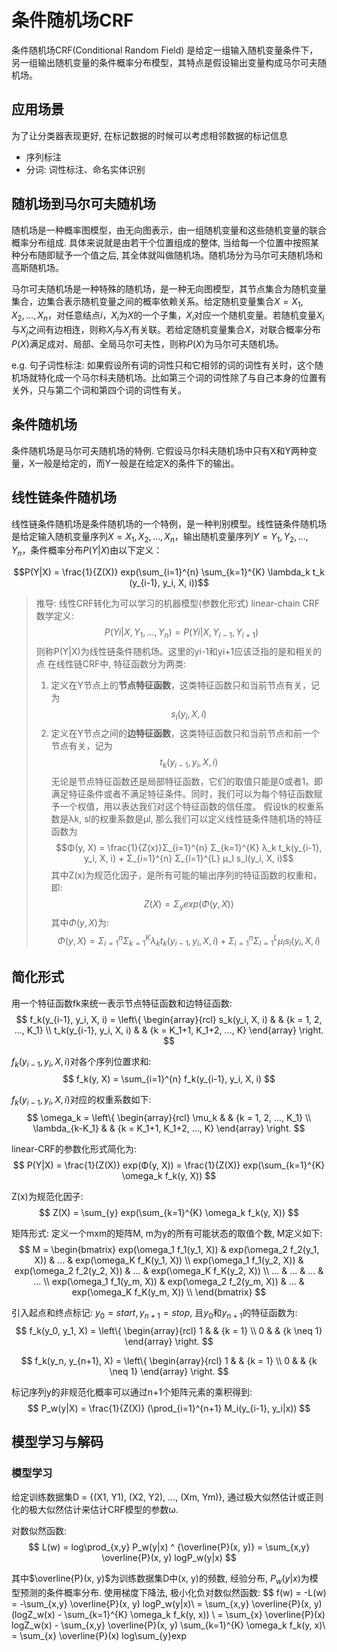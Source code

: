 # 条件随机场CRF

条件随机场CRF(Conditional Random Field) 是给定一组输入随机变量条件下，另一组输出随机变量的条件概率分布模型，其特点是假设输出变量构成马尔可夫随机场。

## 应用场景

为了让分类器表现更好, 在标记数据的时候可以考虑相邻数据的标记信息

- 序列标注
- 分词: 词性标注、命名实体识别

## 随机场到马尔可夫随机场

随机场是一种概率图模型，由无向图表示，由一组随机变量和这些随机变量的联合概率分布组成. 具体来说就是由若干个位置组成的整体, 当给每一个位置中按照某种分布随即赋予一个值之后, 其全体就叫做随机场。随机场分为马尔可夫随机场和高斯随机场。

马尔可夫随机场是一种特殊的随机场，是一种无向图模型，其节点集合为随机变量集合，边集合表示随机变量之间的概率依赖关系。给定随机变量集合$X = {X_1, X_2, ..., X_n}$，对任意结点$i$，$X_i$为$X$的一个子集，$X_i$对应一个随机变量。若随机变量$X_i$与$X_j$之间有边相连，则称$X_i$与$X_j$有关联。若给定随机变量集合$X$，对联合概率分布$P(X)$满足成对、局部、全局马尔可夫性，则称$P(X)$为马尔可夫随机场。

e.g. 句子词性标注: 如果假设所有词的词性只和它相邻的词的词性有关时，这个随机场就特化成一个马尔科夫随机场。比如第三个词的词性除了与自己本身的位置有关外，只与第二个词和第四个词的词性有关。　

## 条件随机场

条件随机场是马尔可夫随机场的特例. 它假设马尔科夫随机场中只有X和Y两种变量，X一般是给定的，而Y一般是在给定X的条件下的输出。

## 线性链条件随机场

线性链条件随机场是条件随机场的一个特例，是一种判别模型。线性链条件随机场是给定输入随机变量序列$X = {X_1, X_2, ..., X_n}$，输出随机变量序列$Y = {Y_1, Y_2, ..., Y_n}$，条件概率分布$P(Y|X)$由以下定义：

$$P(Y|X) = \frac{1}{Z(X)} exp(\sum_{i=1}^{n} \sum_{k=1}^{K} \lambda_k t_k (y_{i-1}, y_i, X, i))$$

> 推导: 线性CRF转化为可以学习的机器模型(参数化形式)
> linear-chain CRF数学定义:
> $$P(Yi|X,Y_{1},...,Y_{n}) = P(Yi|X,Y_{i-1},Y_{i+1})$$
> 则称P(Y|X)为线性链条件随机场。这里的yi-1和yi+1应该泛指的是和相关的点
> 在线性链CRF中, 特征函数分为两类:
> 1. 定义在Y节点上的**节点特征函数**，这类特征函数只和当前节点有关，记为
> $$s_i(y_i, X, i)$$
> 2. 定义在Y节点之间的**边特征函数**，这类特征函数只和当前节点和前一个节点有关，记为
> $$t_k(y_{i-1}, y_i, X, i)$$
> 无论是节点特征函数还是局部特征函数，它们的取值只能是0或者1。即满足特征条件或者不满足特征条件。同时，我们可以为每个特征函数赋予一个权值，用以表达我们对这个特征函数的信任度。
> 假设tk的权重系数是λk, sl的权重系数是μl, 那么我们可以定义线性链条件随机场的特征函数为
> $$Φ(y, X) = \frac{1}{Z(x)}Σ_{i=1}^{n} Σ_{k=1}^{K} λ_k t_k(y_{i-1}, y_i, X, i) + Σ_{i=1}^{n} Σ_{l=1}^{L} μ_l s_l(y_i, X, i)$$
> 其中Z(x)为规范化因子，是所有可能的输出序列的特征函数的权重和，即:
> $$Z(X) = Σ_{y} exp(Φ(y, X))$$
> 其中$Φ(y, X)$为:
> $$Φ(y, X) = Σ_{i=1}^{n} Σ_{k=1}^{K} λ_k t_k(y_{i-1}, y_i, X, i) + Σ_{i=1}^{n} Σ_{l=1}^{L} μ_l s_l(y_i, X, i)$$

## 简化形式
用一个特征函数fk来统一表示节点特征函数和边特征函数:
$$
f_k(y_{i-1}, y_i, X, i) = \left\{
    \begin{array}{rcl}
    s_k(y_i, X, i) & & {k = 1, 2, ..., K_1} \\
    t_k(y_{i-1}, y_i, X, i) & & {k = K_1+1, K_1+2, ..., K}
    \end{array} \right.
$$

$f_k(y_{i-1}, y_i, X, i)$对各个序列位置求和:
$$
f_k(y, X) = \sum_{i=1}^{n} f_k(y_{i-1}, y_i, X, i)
$$

$f_k(y_{i-1}, y_i, X, i)$对应的权重系数如下:
$$
\omega_k = \left\{
    \begin{array}{rcl}
    \mu_k & & {k = 1, 2, ..., K_1} \\
    \lambda_{k-K_1} & & {k = K_1+1, K_1+2, ..., K}
    \end{array} \right.
$$


linear-CRF的参数化形式简化为:
$$
P(Y|X) = \frac{1}{Z(X)} exp(Φ(y, X)) = \frac{1}{Z(X)} exp(\sum_{k=1}^{K} \omega_k f_k(y, X))
$$

Z(x)为规范化因子:
$$
Z(X) = \sum_{y} exp(\sum_{k=1}^{K} \omega_k f_k(y, X))
$$

矩阵形式:
定义一个mxm的矩阵M, m为y的所有可能状态的取值个数, M定义如下:
$$
M = \begin{bmatrix}
exp(\omega_1 f_1(y_1, X)) & exp(\omega_2 f_2(y_1, X)) & ... & exp(\omega_K f_K(y_1, X)) \\
exp(\omega_1 f_1(y_2, X)) & exp(\omega_2 f_2(y_2, X)) & ... & exp(\omega_K f_K(y_2, X)) \\
... & ... & ... & ... \\
exp(\omega_1 f_1(y_m, X)) & exp(\omega_2 f_2(y_m, X)) & ... & exp(\omega_K f_K(y_m, X)) \\
\end{bmatrix}
$$

引入起点和终点标记: $y_0 = start, y_{n+1} = stop$, 且$y_0$和$y_{n+1}$的特征函数为:
$$
f_k(y_0, y_1, X) = \left\{
    \begin{array}{rcl}
    1 & & {k = 1} \\
    0 & & {k \neq 1}
    \end{array} \right.
$$

$$
f_k(y_n, y_{n+1}, X) = \left\{
    \begin{array}{rcl}
    1 & & {k = 1} \\
    0 & & {k \neq 1}
    \end{array} \right.
$$

标记序列y的非规范化概率可以通过n+1个矩阵元素的乘积得到:
$$
P_w(y|X) = \frac{1}{Z(X)} (\prod_{i=1}^{n+1} M_i(y_{i-1}, y_i|x))
$$

## 模型学习与解码
### 模型学习
给定训练数据集D = {(X1, Y1), (X2, Y2), ..., (Xm, Ym)}, 通过极大似然估计或正则化的极大似然估计来估计CRF模型的参数ω.

对数似然函数:
$$
L(w) = log\prod_{x,y} P_w(y|x) ^ {\overline{P}(x, y)} = \sum_{x,y} \overline{P}(x, y) logP_w(y|x)
$$

其中$\overline{P}(x, y)$为训练数据集D中(x, y)的频数, 经验分布, $P_w(y|x)$为模型预测的条件概率分布. 使用梯度下降法, 极小化负对数似然函数:
$$
f(w) = -L(w) = -\sum_{x,y} \overline{P}(x, y) logP_w(y|x)\\
= \sum_{x,y} \overline{P}(x, y) (logZ_w(x) - \sum_{k=1}^{K} \omega_k f_k(y, x)) \\
= \sum_{x} \overline{P}(x) logZ_w(x) - \sum_{x,y} \overline{P}(x, y) \sum_{k=1}^{K} \omega_k f_k(y, x)\\
= \sum_{x} \overline{P}(x) log\sum_{y}exp



